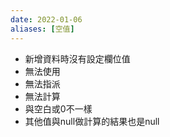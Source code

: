 ```yaml
---
date: 2022-01-06
aliases: [空值]
---
```

- 新增資料時沒有設定欄位值
- 無法使用
- 無法指派
- 無法計算
- 與空白或0不一樣
- 其他值與null做計算的結果也是null